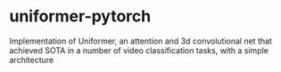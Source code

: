 # uniformer-pytorch
Implementation of Uniformer, an attention and 3d convolutional net that achieved SOTA in a number of video classification tasks, with a simple architecture
